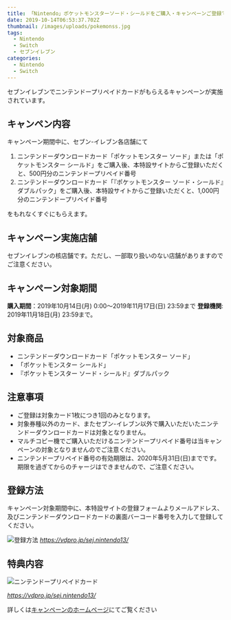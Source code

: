 ```yaml
---
title: 「Nintendo」ポケットモンスターソード・シールドをご購入・キャンペーンご登録でもれなくプレゼント！
date: 2019-10-14T06:53:37.702Z
thumbnail: /images/uploads/pokemonss.jpg
tags:
  - Nintendo
  - Switch
  - セブンイレブン
categories:
  - Nintendo
  - Switch
---
```

セブンイレブンでニンテンドープリペイドカードがもらえるキャンペーンが実施されています。

<!-- more -->

## キャンペン内容

キャンペーン期間中に、セブン-イレブン各店舗にて

1. ニンテンドーダウンロードカード「ポケットモンスター ソード」または「ポケットモンスター シールド」をご購入後、本特設サイトからご登録いただくと、500円分のニンテンドープリペイド番号
2. ニンテンドーダウンロードカード「『ポケットモンスター ソード・シールド』ダブルパック」をご購入後、本特設サイトからご登録いただくと、1,000円分のニンテンドープリペイド番号

をもれなくすぐにもらえます。

## キャンペーン実施店舗

セブンイレブンの核店舗です。ただし、一部取り扱いのない店舗がありますのでご注意ください。

## キャンぺーン対象期間

**購入期間**：2019年10月14日(月) 0:00～2019年11月17日(日) 23:59まで
**登録機関**: 2019年11月18日(月) 23:59まで。

## 対象商品

* ニンテンドーダウンロードカード「ポケットモンスター ソード」
* 「ポケットモンスター シールド」
* 『ポケットモンスター ソード・シールド』ダブルパック

## 注意事項

* ご登録は対象カード1枚につき1回のみとなります。
* 対象券種以外のカード、またセブン-イレブン以外で購入いただいたニンテンドーダウンロードカードは対象となりません。
* マルチコピー機でご購入いただけるニンテンドープリペイド番号は当キャンペーンの対象となりませんのでご注意ください。
* ニンテンドープリペイド番号の有効期限は、2020年5月31日(日)までです。期限を過ぎてからのチャージはできませんので、ご注意ください。

## 登録方法

キャンペーン対象期間中に、本特設サイトの登録フォームよりメールアドレス、及びニンテンドーダウンロードカードの裏面バーコード番号を入力して登録してください。

![登録方法](/images/uploads/se_pokemon.jpg "登録方法・https://vdpro.jp/sej.nintendo13/")
_https://vdpro.jp/sej.nintendo13/_

## 特典内容

![ニンテンドープリペイドカード](/images/uploads/nintendocard.png)

_https://vdpro.jp/sej.nintendo13/_

詳しくは[キャンペーンのホームページ](https://vdpro.jp/sej.nintendo13/)にてご覧ください

